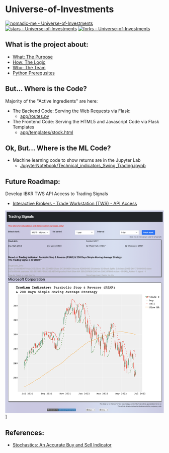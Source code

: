 # Universe-of-Investments

[![nomadic-me - Universe-of-Investments](https://img.shields.io/static/v1?label=nomadic-me&message=Universe-of-Investments&color=blue&logo=github)](https://github.com/nomadic-me/Universe-of-Investments "Go to GitHub repo")
[![stars - Universe-of-Investments](https://img.shields.io/github/stars/nomadic-me/Universe-of-Investments?style=social)](https://github.com/nomadic-me/Universe-of-Investments)
[![forks - Universe-of-Investments](https://img.shields.io/github/forks/nomadic-me/Universe-of-Investments?style=social)](https://github.com/nomadic-me/Universe-of-Investments)

## What is the project about:

- [What: The Purpose](Purpose.md)
- [How: The Logic](Logic.md)
- [Who: The Team](Team.md)
- [Python Prerequsites](PythonPrerequsites.md)

## But... Where is the Code?

Majority of the "Active Ingredients" are here: 
- The Backend Code: Serving the Web Requests via Flask: 
    - [app/routes.py](app/routes.py)  
- The Frontend Code: Serving the HTML5 and Javascript Code via Flask Templates 
    - [app/templates/stock.html](app/templates/stock.html)

## Ok, But... Where is the ML Code?
- Machine learning code to show returns are in the Jupyter Lab
    - [JupyterNotebook/Technical_indicators_Swing_Trading.ipynb](JupyterNotebook/Technical_indicators_Swing_Trading.ipynb)

## Future Roadmap:
Develop IBKR TWS API Access to Trading Signals
- [Interactive Brokers - Trade Workstation (TWS) - API Access](IBKR-TWS-API.md)


![Homagepage](Images/Homepage2022-06-18-22.18.11.png)]
## References:

- [Stochastics: An Accurate Buy and Sell Indicator](https://www.investopedia.com/articles/technical/073001.asp)

